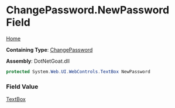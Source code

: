 # ChangePassword\.NewPassword Field

[Home](../../../../../README.md)

**Containing Type**: [ChangePassword](../README.md)

**Assembly**: DotNetGoat\.dll

```csharp
protected System.Web.UI.WebControls.TextBox NewPassword
```

### Field Value

[TextBox](https://docs.microsoft.com/en-us/dotnet/api/system.web.ui.webcontrols.textbox)

